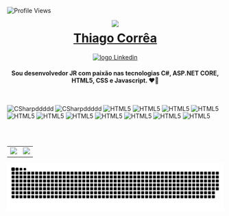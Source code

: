 ![Profile Views](http://estruyf-github.azurewebsites.net/api/VisitorHit?user=thiagogcorreabotelho&repo=thiagogcorreabotelho&countColorcountColor)

<img align="right" src="https://media2.giphy.com/media/uupsXZNSLB6JW/giphy.gif?cid=ecf05e47fx7ot5ubmfwy33p6syswypt2rmnq6gz008m6pr3y&rid=giphy.gif&ct=g" width="260" />

<div align="center">
 <h1> 
   <a href="https://fontmeme.com/fonts/libre-franklin-font/">Thiago Corrêa
   </a>
 </h1>
</div>

<p align="center">
   <a href="https://www.linkedin.com/in/thiagocorreab/">
    <img alt="logo Linkedin" src="https://img.shields.io/badge/-LinkedIn-blue?style=flat-square&logo=Linkedin&logoColor=white&link=https://www.linkedin.com/in/thiagocorreab/">
  </a>
  
</p>

<h4 align="center"> 
  Sou desenvolvedor JR com paixão nas tecnologias C#, ASP.NET CORE, HTML5, CSS e Javascript. ❤🚀
</h4>

<br>

![CSharpddddd](https://img.shields.io/badge/C%23-239120?style=for-the-badge&logo=c-sharp&logoColor=white)
![CSharpddddd](https://img.shields.io/badge/.NET-512BD4?style=for-the-badge&logo=dotnet&logoColor=white)
![HTML5](https://img.shields.io/badge/HTML5-E34F26?style=for-the-badge&logo=html5&logoColor=white)
![HTML5](https://img.shields.io/badge/Bootstrap-563D7C?style=for-the-badge&logo=bootstrap&logoColor=white)
![HTML5](https://img.shields.io/badge/CSS3-1572B6?style=for-the-badge&logo=css3&logoColor=white)
![HTML5](https://img.shields.io/badge/JavaScript-F7DF1E?style=for-the-badge&logo=javascript&logoColor=black)
![HTML5](https://img.shields.io/badge/jQuery-0769AD?style=for-the-badge&logo=jquery&logoColor=white)
![HTML5](https://img.shields.io/badge/MySQL-00000F?style=for-the-badge&logo=mysql&logoColor=white)
![HTML5](https://img.shields.io/badge/Flutter-02569B?style=for-the-badge&logo=flutter&logoColor=white)
![HTML5](https://img.shields.io/badge/Git-F05032?style=for-the-badge&logo=git&logoColor=white)
![HTML5](https://img.shields.io/badge/microsoft%20azure-0089D6?style=for-the-badge&logo=microsoft-azure&logoColor=white)
![HTML5](	https://img.shields.io/badge/Azure_DevOps-0078D7?style=for-the-badge&logo=azure-devops&logoColor=white)
![HTML5](	https://img.shields.io/badge/Visual_Studio-5C2D91?style=for-the-badge&logo=visual%20studio&logoColor=white)

<br>
<br>
<table align="left">
  <row>
    <td>
     <!-- Card -->
     <img height='172' src='https://github-readme-stats.vercel.app/api/top-langs/?username=thiagogcorreabotelho&layout=compact&theme=blueberry   '>
    </td>
    <td>
     <img height='172' src='https://github-readme-stats.vercel.app/api?username=thiagogcorreabotelho&show_icons=true&theme=blueberry  '>
    </td>
  </row>
</table> 

![Snake animation](https://github.com/beatriznonato/beatriznonato/blob/output/github-contribution-grid-snake.svg)
